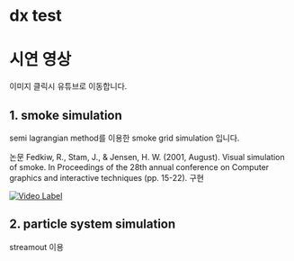 # dx test

# 시연 영상 
이미지 클릭시 유튜브로 이동합니다.
## 1. smoke simulation  
semi lagrangian method를 이용한 smoke grid simulation 입니다.

  
논문 Fedkiw, R., Stam, J., & Jensen, H. W. (2001, August). Visual simulation of smoke. In Proceedings of the 28th annual conference on Computer graphics and interactive techniques (pp. 15-22). 구현

[![Video Label](http://img.youtube.com/vi/fyy_5iWK_E4/0.jpg)](https://youtu.be/fyy_5iWK_E4)

##  2. particle system simulation

streamout 이용
